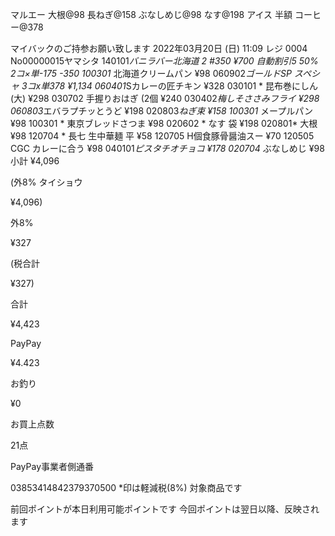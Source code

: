 マルエー
大根@98
長ねぎ@158
ぶなしめじ@98
なす@198
アイス 半額
コーヒー@378

マイバックのご持参お願い致します 2022年03月20日 (日) 11:09 レジ 0004
No00000015ヤマシタ
140101*バニラバー北海道 
2 #350	¥700
自動割引5 50%
2コ×単-175 	-350
100301* 北海道クリームパン	¥98
060902*ゴールドSP スペシャ
3コx単378	¥1,134
060401*Sカレーの匠チキン	¥328
030101 * 昆布巻にしん (大)	¥298
030702 手握りおはぎ (2個 	¥240
030402*梅しそささみフライ	¥298
060803*エバラプチッとうど 	¥198 
020803*ねぎ束	¥158
100301* メープルパン	¥98
100301 * 東京ブレッドさつま	¥98
020602 * なす 袋	¥198
020801* 大根	¥98
120704 * 長七 生中華麺 平	¥58
120705 H個食豚骨醤油スー 	¥70
120505 CGC カレーに合う	¥98
040101*ピスタチオチョコ	¥178
020704* ぶなしめじ	¥98
小計	¥4,096

(外8% タイショウ

¥4,096)

外8%

¥327

(税合計

¥327)

合計

¥4,423

PayPay

¥4.423

お釣り

¥0

お買上点数

21点

PayPay事業者側通番

03853414842379370500 *印は軽減税(8%) 対象商品です

前回ポイントが本日利用可能ポイントです 今回ポイントは翌日以降、反映されます
